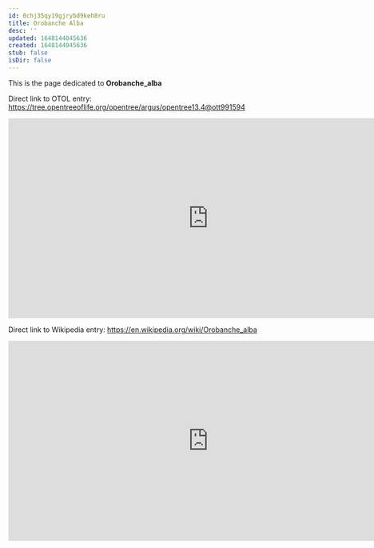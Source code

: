 ```yaml
---
id: 0chj35qy19gjrybd9keh8ru
title: Orobanche Alba
desc: ''
updated: 1648144045636
created: 1648144045636
stub: false
isDir: false
---
```

This is the page dedicated to **Orobanche_alba**


Direct link to OTOL entry: https://tree.opentreeoflife.org/opentree/argus/opentree13.4@ott991594



<html>
    <body>
    <iframe src="https://tree.opentreeoflife.org/opentree/argus/opentree13.4@ott991594"
    width="800" height="400" frameborder="0" allowfullscreen> </iframe>
    </body>
</html>
    


Direct link to Wikipedia entry: https://en.wikipedia.org/wiki/Orobanche_alba



<html>
    <body>
    <iframe src="https://en.wikipedia.org/wiki/Orobanche_alba"
    width="800" height="400" frameborder="0" allowfullscreen> </iframe>
    </body>
</html>
    
